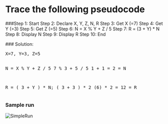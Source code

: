# Trace the following pseudocode 


<p>
###Step 1: Start
Step 2: Declare X, Y, Z, N, R
Step 3: Get X     (=7)
Step 4: Get Y     (=3)
Step 5: Get Z     (=5)
Step 6: N = X % Y + Z / 5
Step 7: R = (3 + Y) * N
Step 8: Display N
Step 9: Display R
Step 10: End
</p>
### Solution:
<pre>
X=7, Y=3, Z=5

N = X % Y + Z / 5
       7 % 3 + 5 / 5 
       1 + 1 = 2 = N

R = ( 3 + Y ) * N;
       ( 3 + 3 ) * 2
       (6) * 2 = 12 = R
</pre>

### Sample run
![SimpleRun](https://user-images.githubusercontent.com/32389129/65476608-2b044a80-de8c-11e9-899e-002f782a05fb.gif)

